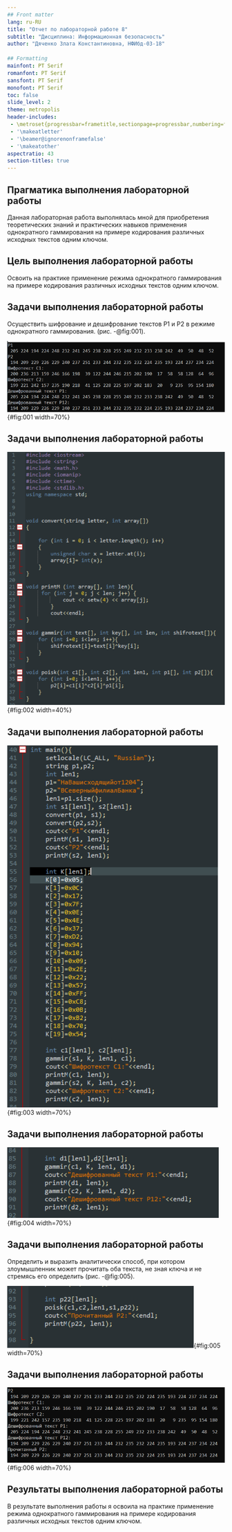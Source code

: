 ```yaml
---
## Front matter
lang: ru-RU
title: "Отчет по лабораторной работе 8"
subtitle: "Дисциплина: Информационная безопасность"
author: "Дяченко Злата Константиновна, НФИбд-03-18"

## Formatting
mainfont: PT Serif
romanfont: PT Serif
sansfont: PT Serif
monofont: PT Serif
toc: false
slide_level: 2
theme: metropolis
header-includes:
 - \metroset{progressbar=frametitle,sectionpage=progressbar,numbering=fraction}
 - '\makeatletter'
 - '\beamer@ignorenonframefalse'
 - '\makeatother'
aspectratio: 43
section-titles: true
---
```


## Прагматика выполнения лабораторной работы

Данная лабораторная работа выполнялась мной для приобретения теоретических знаний и практических навыков применения однократного гаммирования на примере кодирования различных исходных текстов одним ключом.

## Цель выполнения лабораторной работы

Освоить на практике применение режима однократного гаммирования на примере кодирования различных исходных текстов одним ключом.

## Задачи выполнения лабораторной работы

Осуществить шифрование и дешифрование текстов P1 и P2 в режиме однократного гаммирования. (рис. -@fig:001).

![Открытый текст и шифротекст](images/1.png){#fig:001 width=70%}

## Задачи выполнения лабораторной работы

![Функции программы](images/3.png){#fig:002 width=40%}

## Задачи выполнения лабораторной работы

![Функция main. Шифрование](images/4.png){#fig:003 width=70%}

## Задачи выполнения лабораторной работы

![Функция main. Дешифрование](images/5.png){#fig:004 width=70%}

## Задачи выполнения лабораторной работы

Определить и выразить аналитически способ, при котором злоумышленник может прочитать оба текста, не зная ключа и не стремясь его определить (рис. -@fig:005).

![Получение текста](images/6.png){#fig:005 width=70%}

## Задачи выполнения лабораторной работы

![Результат](images/2.png){#fig:006 width=70%}


## Результаты выполнения лабораторной работы

В результате выполнения работы я освоила на практике применение режима однократного гаммирования на примере кодирования различных исходных текстов одним ключом.
